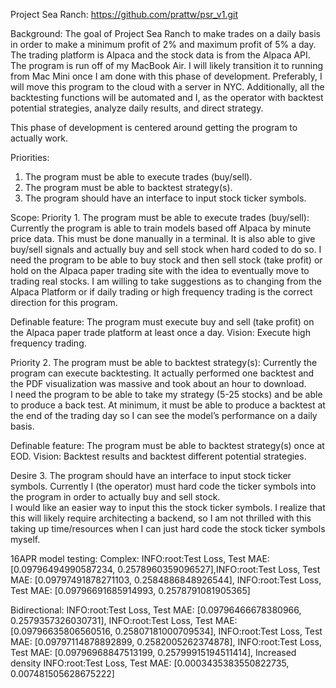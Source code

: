 Project Sea Ranch: https://github.com/prattw/psr_v1.git

Background:
The goal of Project Sea Ranch to make trades on a daily basis in order to make a minimum profit of 2% and maximum profit of 5% a day.  The trading platform is Alpaca and the stock data is from the Alpaca API.  The program is run off of my MacBook Air.  I will likely transition it to running from Mac Mini once I am done with this phase of development.  Preferably, I will move this program to the cloud with a server in NYC.  Additionally, all the backtesting functions will be automated and I, as the operator with backtest potential strategies, analyze daily results, and direct strategy.  

This phase of development is centered around getting the program to actually work.  

Priorities:
1. The program must be able to execute trades (buy/sell).
2. The program must be able to backtest strategy(s).
3. The program should have an interface to input stock ticker symbols.

Scope:
Priority 1. The program must be able to execute trades (buy/sell):
Currently the program is able to train models based off Alpaca by minute price data.  This must be done manually in a terminal.  It is also able to give buy/sell signals and actually buy and sell stock when hard coded to do so. 
I need the program to be able to buy stock and then sell stock (take profit) or hold on the Alpaca paper trading site with the idea to eventually move to trading real stocks.  I am willing to take suggestions as to changing from the Alpaca Platform or if daily trading or high frequency trading is the correct direction for this program.

Definable feature: The program must execute buy and sell (take profit) on the Alpaca paper trade platform at least once a day.
Vision: Execute high frequency trading.

Priority 2. The program must be able to backtest strategy(s):
Currently the program can execute backtesting.  It actually performed one backtest and the PDF visualization was massive and took about an hour to download.  
I need the program to be able to take my strategy (5-25 stocks) and be able to produce a back test.  At minimum, it must be able to produce a backtest at the end of the trading day so I can see the model’s performance on a daily basis.

Definable feature: The program must be able to backtest strategy(s) once at EOD.
Vision: Backtest results and backtest different potential strategies.

Desire 3. The program should have an interface to input stock ticker symbols.
Currently I (the operator) must hard code the ticker symbols into the program in order to actually buy and sell stock.  
I would like an easier way to input this the stock ticker symbols.  I realize that this will likely require architecting a backend, so I am not thrilled with this taking up time/resources when I can just hard code the stock ticker symbols myself.

16APR model testing:
Complex: INFO:root:Test Loss, Test MAE: [0.09796494990587234, 0.2578960359096527],INFO:root:Test Loss, Test MAE: [0.09797491878271103, 0.2584886848926544], INFO:root:Test Loss, Test MAE: [0.09796691685914993, 0.2578791081905365]



Bidirectional: INFO:root:Test Loss, Test MAE: [0.09796466678380966, 0.2579357326030731], INFO:root:Test Loss, Test MAE: [0.09796635806560516, 0.25807181000709534],  INFO:root:Test Loss, Test MAE: [0.09797114878892899, 0.2582005262374878], INFO:root:Test Loss, Test MAE: [0.09796968847513199, 0.25799915194511414], Increased density INFO:root:Test Loss, Test MAE: [0.0003435383550822735, 0.007481505628675222]